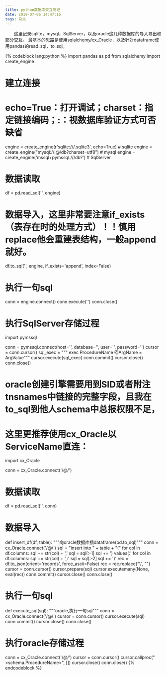 ```yaml
---
title: python数据库交互简记
date: 2019-07-06 14:47:16
tags: 杂文
---
```


&emsp;&emsp;这里记录sqlite，mysql，SqlServer，以及oracle这几种数据库的导入导出和部分交互。
最基本的思路是使用sqlalchemy/cx_Oracle，以及针对dataframe使用pandas的read_sql，to_sql。

<!--more-->

{% codeblock lang:python %}
import pandas as pd
from sqlalchemy import create_engine

# 建立连接
# echo=True：打开调试；charset：指定链接编码；<name>:<password>：视数据库验证方式可否缺省
engine = create_engine(r'sqlite:///<path><name>.sqlite3', echo=True)  # sqlite
engine = create_engine("mysql://<name>:<password>@<ip>/db?charset=utf8")  # mysql
engine = create_engine('mssql+pymssql://<ip>/db?')  # SqlServer

# 数据读取
df = pd.read_sql('<SelectSQL>', engine)

# 数据导入，这里非常要注意if_exists（表存在时的处理方式）！！慎用replace他会重建表结构，一般append就好。
df.to_sql('<TableName>', engine, if_exists='append', index=False)

# 执行一句sql
conn = engine.connect()
conn.execute('<ExecSQL>')
conn.close()

# 执行SqlServer存储过程
import pymssql

conn = pymssql.connect(host='<ip>', database='<db>', user='<usr>', password='<pwd>')
cursor = conn.cursor()
sql_exec = """
exec ProcedureName
@ArgName = ArgValue"""
cursor.execute(sql_exec)
conn.commit()
cursor.close()
conn.close()

# oracle创建引擎需要用到SID或者附注tnsnames中链接的完整字段，且我在to_sql到他人schema中总报权限不足，
# 这里更推荐使用cx_Oracle以ServiceName直连：
import cx_Oracle

conn = cx_Oracle.connect('<name>/<password>@<ip>/<ServiceName>')

# 数据读取
df = pd.read_sql('<SelectSQL>', conn)


# 数据导入
def insert_df(df, table):
    """向oracle数据库插dataframe(pd.to_sql)"""
    conn = cx_Oracle.connect('<name>/<password>@<ip>/<ServiceName>')
    sql = "insert into " + table + "("
    for col in df.columns:
        sql += str(col) + ','
    sql = sql[:-1]
    sql += ') values(:'
    for col in df.columns:
        sql += str(col) + ',:'
    sql = sql[:-2]
    sql += ')'
    rec = df.to_json(orient='records', force_ascii=False)
    rec = rec.replace("\\", "")
    cursor = conn.cursor()
    cursor.prepare(sql)
    cursor.executemany(None, eval(rec))
    conn.commit()
    cursor.close()
    conn.close()


# 执行一句sql
def execute_sql(sql):
    """oracle,执行一句sql"""
    conn = cx_Oracle.connect('<name>/<password>@<ip>/<ServiceName>')
    cursor = conn.cursor()
    cursor.execute(sql)
    conn.commit()
    cursor.close()
    conn.close()


# 执行oracle存储过程
conn = cx_Oracle.connect('<name>/<password>@<ip>/<ServiceName>')
cursor = conn.cursor()
cursor.callproc("<schema.ProcedureName>", [<ArgValues>])
cursor.close()
conn.close()
{% endcodeblock %}